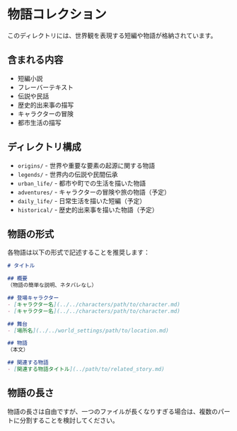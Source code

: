 # 物語コレクション

このディレクトリには、世界観を表現する短編や物語が格納されています。

## 含まれる内容

- 短編小説
- フレーバーテキスト
- 伝説や民話
- 歴史的出来事の描写
- キャラクターの冒険
- 都市生活の描写

## ディレクトリ構成

- `origins/` - 世界や重要な要素の起源に関する物語
- `legends/` - 世界内の伝説や民間伝承
- `urban_life/` - 都市や町での生活を描いた物語
- `adventures/` - キャラクターの冒険や旅の物語（予定）
- `daily_life/` - 日常生活を描いた短編（予定）
- `historical/` - 歴史的出来事を描いた物語（予定）

## 物語の形式

各物語は以下の形式で記述することを推奨します：

```markdown
# タイトル

## 概要
（物語の簡単な説明、ネタバレなし）

## 登場キャラクター
- [キャラクター名](../../characters/path/to/character.md)
- [キャラクター名](../../characters/path/to/character.md)

## 舞台
- [場所名](../../world_settings/path/to/location.md)

## 物語
（本文）

## 関連する物語
- [関連する物語タイトル](../path/to/related_story.md)
```

## 物語の長さ

物語の長さは自由ですが、一つのファイルが長くなりすぎる場合は、複数のパートに分割することを検討してください。
